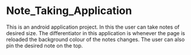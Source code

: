 # Note_Taking_Application

This is an android application project.
In this the user can take notes of desired size.
The differentiator in this application is whenever the page is reloaded the background colour of the notes changes.
The user can also pin the desired note on the top.
